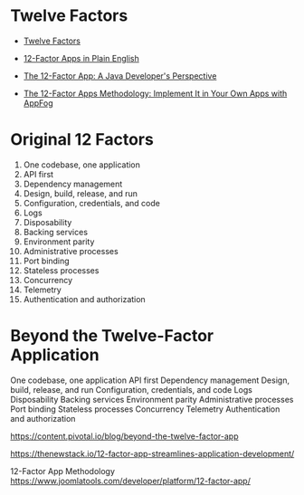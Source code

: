 # Twelve Factors
* [Twelve Factors](https://12factor.net/)

* [12-Factor Apps in Plain English]( http://www.clearlytech.com/2014/01/04/12-factor-apps-plain-english/)

* [The 12-Factor App: A Java Developer's Perspective](https://dzone.com/articles/the-12-factor-app-a-java-developers-perspective)

* [The 12-Factor Apps Methodology: Implement It in Your Own Apps with AppFog](https://www.sitepoint.com/12-factor-apps-methodology-implement-apps-appfog/)

# Original 12 Factors
1. One codebase, one application
2. API first
3. Dependency management
4. Design, build, release, and run
5. Configuration, credentials, and code
6. Logs
7. Disposability
8. Backing services
9. Environment parity
10. Administrative processes
11. Port binding
12. Stateless processes
13. Concurrency
14. Telemetry
15. Authentication and authorization


# Beyond the Twelve-Factor Application
One codebase, one application
API first
Dependency management
Design, build, release, and run
Configuration, credentials, and code
Logs
Disposability
Backing services
Environment parity
Administrative processes
Port binding
Stateless processes
Concurrency
Telemetry
Authentication and authorization

https://content.pivotal.io/blog/beyond-the-twelve-factor-app

https://thenewstack.io/12-factor-app-streamlines-application-development/

12-Factor App Methodology
https://www.joomlatools.com/developer/platform/12-factor-app/
